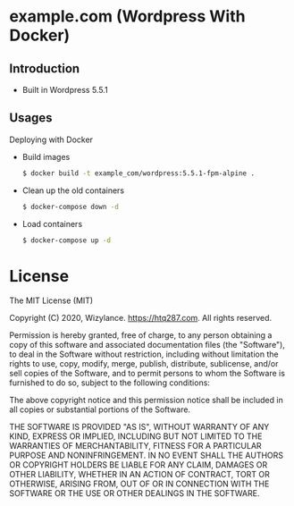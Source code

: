 # example.com (Wordpress With Docker)
## Introduction
  - Built in Wordpress 5.5.1
## Usages
Deploying with Docker
  - Build images
    ```sh
    $ docker build -t example_com/wordpress:5.5.1-fpm-alpine .
    ```
  - Clean up the old containers
    ```sh
    $ docker-compose down -d
    ```
  - Load containers
    ```sh
    $ docker-compose up -d
    ```
    
# License
The MIT License (MIT)

Copyright (C) 2020, Wizylance. https://htq287.com. All rights reserved.

Permission is hereby granted, free of charge, to any person obtaining a copy of this software and associated documentation files (the "Software"), to deal in the Software without restriction, including without limitation the rights to use, copy, modify, merge, publish, distribute, sublicense, and/or sell copies of the Software, and to permit persons to whom the Software is furnished to do so, subject to the following conditions:

The above copyright notice and this permission notice shall be included in all copies or substantial portions of the Software.

THE SOFTWARE IS PROVIDED "AS IS", WITHOUT WARRANTY OF ANY KIND, EXPRESS OR IMPLIED, INCLUDING BUT NOT LIMITED TO THE WARRANTIES OF MERCHANTABILITY, FITNESS FOR A PARTICULAR PURPOSE AND NONINFRINGEMENT. IN NO EVENT SHALL THE AUTHORS OR COPYRIGHT HOLDERS BE LIABLE FOR ANY CLAIM, DAMAGES OR OTHER LIABILITY, WHETHER IN AN ACTION OF CONTRACT, TORT OR OTHERWISE, ARISING FROM, OUT OF OR IN CONNECTION WITH THE SOFTWARE OR THE USE OR OTHER DEALINGS IN THE SOFTWARE.